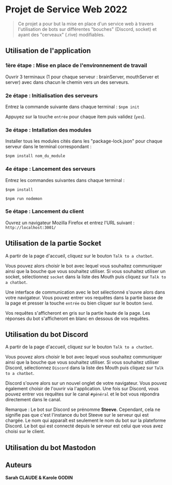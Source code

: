 # Projet de Service Web 2022

> Ce projet a pour but la mise en place d'un service web à travers l'utilisation de bots sur différentes "bouches" (Discord, socket) et ayant des "cerveaux" (.rive) modifiables.

## Utilisation de l'application

### 1ère étape : Mise en place de l'environnement de travail

Ouvrir 3 terminaux (1 pour chaque serveur : brainServer, mouthServer et server) avec dans chacun le chemin vers un des serveurs.

### 2e étape : Initialisation des serveurs

Entrez la commande suivante dans chaque terminal :
`$npm init`

Appuyez sur la touche `entrée` pour chaque item puis validez (`yes`).

### 3e étape : Intallation des modules

Installer tous les modules cités dans les "package-lock.json" pour chaque serveur dans le terminal correspondant :

`$npm install nom_du_module`

### 4e étape : Lancement des serveurs

Entrez les commandes suivantes dans chaque terminal :

`$npm install`

`$npm run nodemon`

### 5e étape : Lancement du client

Ouvrez un navigateur Mozilla Firefox et entrez l'URL suivant :
`http://localhost:3001/`

## Utilisation de la partie Socket

A partir de la page d'accueil, cliquez sur le bouton `Talk to a chatbot`.

Vous pouvez alors choisir le bot avec lequel vous souhaitez communiquer ainsi que la bouche que vous souhaitez utiliser. Si vous souhaitez utiliser un socket, sélectionnez `socket` dans la liste des Mouth puis cliquez sur `Talk to a chatbot`.

Une interface de communication avec le bot sélectionné s'ouvre alors dans votre navigateur. Vous pouvez entrer vos requêtes dans la partie basse de la page et presser la touche `entrée` ou bien cliquer sur le bouton `Send`.

Vos requêtes s'afficheront en gris sur la partie haute de la page. Les réponses du bot s'afficheront en blanc en dessous de vos requêtes.

## Utilisation du bot Discord

A partir de la page d'accueil, cliquez sur le bouton `Talk to a chatbot`.

Vous pouvez alors choisir le bot avec lequel vous souhaitez communiquer ainsi que la bouche que vous souhaitez utiliser. Si vous souhaitez utiliser Discord, sélectionnez `Discord` dans la liste des Mouth puis cliquez sur `Talk to a chatbot`.

Discord s'ouvre alors sur un nouvel onglet de votre navigateur. Vous pouvez également choisir de l'ouvrir via l'application. Une fois sur Discord, vous pouvez entrer vos requêtes sur le canal `#général` et le bot vous répondra directement dans le canal.

Remarque : Le bot sur Discord se prénomme **Steeve**. Cependant, cela ne signifie pas que c'est l'instance du bot Steeve sur le serveur qui est chargée. Le nom qui apparaît est seulement le nom du bot sur la plateforme Discord. Le bot qui est connecté depuis le serveur est celui que vous avez choisi sur le client.

## Utilisation du bot Mastodon

## Auteurs

**Sarah CLAUDE & Karole GODIN**
